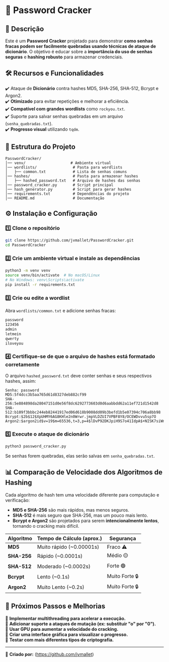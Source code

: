# 🔐 Password Cracker 


## 📌 **Descrição**
Este é um **Password Cracker** projetado para demonstrar **como senhas fracas podem ser facilmente quebradas usando técnicas de ataque de dicionário**. O objetivo é educar sobre a **importância do uso de senhas seguras** e **hashing robusto** para armazenar credenciais.

## 🛠 **Recursos e Funcionalidades**
✔️ Ataque de **Dicionário** contra hashes MD5, SHA-256, SHA-512, Bcrypt e Argon2.  
✔️ **Otimizado** para evitar repetições e melhorar a eficiência.  
✔️ **Compatível com grandes wordlists** como `rockyou.txt`.  
✔️ Suporte para salvar senhas quebradas em um arquivo (`senha_quebradas.txt`).  
✔️ **Progresso visual** utilizando `tqdm`.

## 📂 **Estrutura do Projeto**
```
PasswordCracker/
│── venv/                    # Ambiente virtual
│── wordlists/                # Pasta para wordlists
│   ├── common.txt            # Lista de senhas comuns
│── hashes/                   # Pasta para armazenar hashes
│   ├── hashed_password.txt   # Arquivo de hashes das senhas
│── password_cracker.py       # Script principal
│── hash_generator.py         # Script para gerar hashes
│── requirements.txt          # Dependências do projeto
│── README.md                 # Documentação
```

## ⚙️ **Instalação e Configuração**
### **1️⃣ Clone o repositório**
```bash
git clone https://github.com/jvmallet/PasswordCracker.git
cd PasswordCracker
```

### **2️⃣ Crie um ambiente virtual e instale as dependências**
```bash
python3 -m venv venv
source venv/bin/activate  # No macOS/Linux
# No Windows: venv\Scripts\activate
pip install -r requirements.txt
```

### **3️⃣ Crie ou edite a wordlist**
Abra `wordlists/common.txt` e adicione senhas fracas:
```txt
password
123456
admin
letmein
qwerty
iloveyou
```

### **4️⃣ Certifique-se de que o arquivo de hashes está formatado corretamente**
O arquivo `hashed_password.txt` deve conter senhas e seus respectivos hashes, assim:
```
Senha: password
MD5:5f4dcc3b5aa765d61d8327deb882cf99
SHA-256:5e884898da28047151d0e56f8dc6292773603d0d6aabbdd62a11ef721d1542d8
SHA-512:b109f3bbbc244eb82441917ed06d618b9008dd09b3befd1b5e07394c706a8bb98
Bcrypt:$2b$12$XpUHMY6AG8KHle2n0Wrwr.jmpVLDZUI7VPBF8Y8/OCEWDvvu5sp7O
Argon2:$argon2id$v=19$m=65536,t=3,p=4$lDvP92DKJpiH9S7o41IdpA$+NISK7siWncaAkKHzyUrWovW8tzmr5xhjf9mba4eqFg
```

### **5️⃣ Execute o ataque de dicionário**
```bash
python3 password_cracker.py
```

Se senhas forem quebradas, elas serão salvas em `senha_quebradas.txt`.

## 📊 **Comparação de Velocidade dos Algoritmos de Hashing**
Cada algoritmo de hash tem uma velocidade diferente para computação e verificação:
- **MD5 e SHA-256** são mais rápidos, mas menos seguros.
- **SHA-512** é mais seguro que SHA-256, mas um pouco mais lento.
- **Bcrypt e Argon2** são projetados para serem **intencionalmente lentos**, tornando o cracking mais difícil.

| Algoritmo | Tempo de Cálculo (aprox.) | Segurança |
|-----------|--------------------------|-----------|
| **MD5**   | Muito rápido (~0.00001s)  | Fraco ⚠️ |
| **SHA-256** | Rápido (~0.0001s)       | Médio 🟡 |
| **SHA-512** | Moderado (~0.0002s)     | Forte 🟢 |
| **Bcrypt**  | Lento (~0.1s)           | Muito Forte 🔒 |
| **Argon2**  | Muito Lento (~0.2s)     | Muito Forte 🔒 |

## 🚀 **Próximos Passos e Melhorias**
🔹 **Implementar multithreading para acelerar a execução.**  
🔹 **Adicionar suporte a ataques de mutação (ex: substituir "o" por "0").**  
🔹 **Usar GPU para aumentar a velocidade do cracking.**  
🔹 **Criar uma interface gráfica para visualizar o progresso.**  
🔹 **Testar com mais diferentes tipos de criptografia.**  

---
📌 **Criado por:** (https://github.com/jvmallet)  


